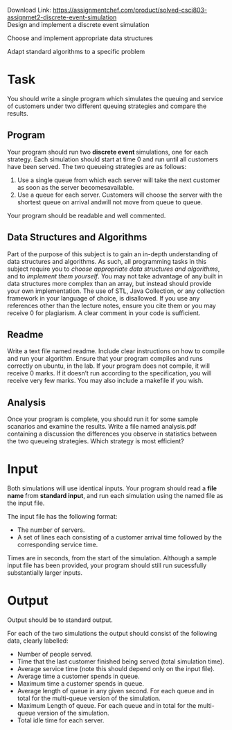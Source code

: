 Download Link: https://assignmentchef.com/product/solved-csci803-assignmet2-discrete-event-simulation
<br>
Design and implement a discrete event simulation

Choose and implement appropriate data structures

Adapt standard algorithms to a specific problem

<h1>Task</h1>

You should write a single program which simulates the queuing and service of customers under two different queuing strategies and compare the results.

<h2>Program</h2>

Your program should run two <strong>discrete event </strong>simulations, one for each strategy. Each simulation should start at time 0 and run until all customers have been served. The two queueing strategies are as follows:

<ol>

 <li>Use a single queue from which each server will take the next customer as soon as the server becomesavailable.</li>

 <li>Use a queue for each server. Customers will choose the server with the shortest queue on arrival andwill not move from queue to queue.</li>

</ol>

Your program should be readable and well commented.

<h2>Data Structures and Algorithms</h2>

Part of the purpose of this subject is to gain an in-depth understanding of data structures and algorithms. As such, all programming tasks in this subject require you to <em>choose appropriate data structures and algorithms</em>, and to <em>implement them yourself</em>. You may not take advantage of any built in data structures more complex than an array, but instead should provide your own implementation. The use of STL, Java Collection, or any collection framework in your language of choice, is disallowed. If you use any references other than the lecture notes, ensure you cite them or you may receive 0 for plagiarism. A clear comment in your code is sufficient.

<h2>Readme</h2>

Write a text file named readme. Include clear instructions on how to compile and run your algorithm. Ensure that your program compiles and runs correctly on ubuntu, in the lab. If your program does not compile, it will receive 0 marks. If it doesn’t run according to the specification, you will receive very few marks. You may also include a makefile if you wish.

<h2>Analysis</h2>

Once your program is complete, you should run it for some sample scanarios and examine the results. Write a file named analysis.pdf containing a discussion the differences you observe in statistics between the two queueing strategies. Which strategy is most efficient?

<h1>Input</h1>

Both simulations will use identical inputs. Your program should read a <strong>file name </strong>from <strong>standard input</strong>, and run each simulation using the named file as the input file.

The input file has the following format:

<ul>

 <li>The number of servers.</li>

 <li>A set of lines each consisting of a customer arrival time followed by the corresponding service time.</li>

</ul>

Times are in seconds, from the start of the simulation. Although a sample input file has been provided, your program should still run sucessfully substantially larger inputs.

<h1>Output</h1>

Output should be to standard output.

For each of the two simulations the output should consist of the following data, clearly labelled:

<ul>

 <li>Number of people served.</li>

 <li>Time that the last customer finished being served (total simulation time).</li>

 <li>Average service time (note this should depend only on the input file).</li>

 <li>Average time a customer spends in queue.</li>

 <li>Maximum time a customer spends in queue.</li>

 <li>Average length of queue in any given second. For each queue and in total for the multi-queue version of the simulation.</li>

 <li>Maximum Length of queue. For each queue and in total for the multi-queue version of the simulation.</li>

 <li>Total idle time for each server.</li>

</ul>